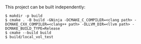 This project can be built independently:

```
$ makdir -p build 
$ cmake . -B build -GNinja -DCMAKE_C_COMPILER=<clang path> -DCMAKE_CXX_COMPILER=<clang++ path> -DLLVM_DIR=<llvm path> -DCMAKE_BUILD_TYPE=Release
$ cmake --build build
$ build/local_vol_test
```